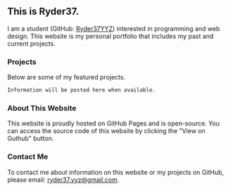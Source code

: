 ## This is Ryder37.

I am a student (GitHub: [Ryder37YYZ](https://github.com/Ryder37YYZ)) interested in programming and web design. This website is my personal portfolio that includes my past and current projects.

### Projects

Below are some of my featured projects.

```markdown
Information will be posted here when available.
```
### About This Website

This website is proudly hosted on GitHub Pages and is open-source. You can access the source code of this website by clicking the "View on Guthub" button.

### Contact Me

To contact me about information on this website or my projects on GitHub, please email: [ryder37.yyz@gmail.com](mailto:ryder37.yyz@gmail.com).
